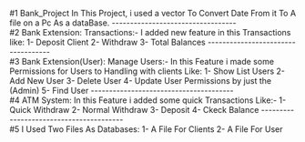 #1 Bank_Project
In This Project, i used a vector To Convert Date From it To A file on a Pc As a dataBase.
\----------------------------------\
#2 Bank Extension:
Transactions:-
I added new feature in this Transactions like:
1- Deposit Client
2- Withdraw
3- Total Balances
 \-----------------------------------\
#3 Bank Extension(User):
Manage Users:- 
In this Feature i made some Permissions for Users to Handling with clients Like:
1- Show List Users
2- Add New User
3- Delete User
4- Update User Permissions by just the (Admin)
5- Find User
\---------------------------------------\
#4 ATM System:
In this Feature i added some quick Transactions Like:-
1- Quick Withdraw
2- Normal Withdraw
3- Deposit
4- Ckeck Balance
\----------------------------------------\
#5 I Used Two Files As Databases:
1- A File For Clients
2- A File For User

